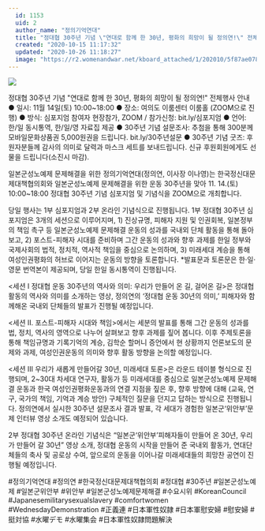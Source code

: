 ```yaml
---
  id: 1153
  uid: 2
  author_name: "정의기억연대"
  title: "정대협 30주년 기념 \"연대로 함께 한 30년, 평화의 희망이 될 정의연!\" 전체행사 안내"
  created: "2020-10-15 11:17:32"
  updated: "2020-10-26 11:18:27"
  image: "https://r2.womenandwar.net/kboard_attached/1/202010/5f87ae07817ae1601398.jpg"
---
```

![](https://r2.womenandwar.net/kboard_attached/1/202010/5f87ae07817ae1601398.jpg)

정대협 30주년 기념 "연대로 함께 한 30년, 평화의 희망이 될 정의연!" 전체행사 안내
● 일시: 11월 14일(토) 10:00~18:00 
● 장소: 여의도 이룸센터 이룸홀 (ZOOM으로 진행)
● 방식: 심포지엄 참여자 현장참가, ZOOM / 참가신청: bit.ly/심포지엄
● 언어: 한/일 동시통역, 한/일/영 자료집 제공
● 30주년 기념 설문조사: 추첨을 통해 300분께 모바일문화상품권 5,000원권을 드립니다. bit.ly/30주년설문
● 30주년 기념 굿즈: 후원자분들께 감사의 의미로 달력과 마스크 세트를 보내드립니다. 신규 후원회원에게도 선물을 드립니다(소진시 마감).

일본군성노예제 문제해결을 위한 정의기억연대(정의연, 이사장 이나영)는 한국정신대문제대책협의회와 일본군성노예제 문제해결을 위한 운동 30주년을 맞아 11. 14.(토) 10:00~18:00 정대협 30주년 기념 심포지엄 및 기념식을 ZOOM으로 개최합니다.

당일 행사는 1부 심포지엄과 2부 온라인 기념식으로 진행됩니다. 1부 정대협 30주년 심포지엄은 3개의 세션으로 이루어지며, 1) 진상규명, 피해자 지원 및 인권회복, 일본정부의 책임 촉구 등 일본군성노예제 문제해결 운동의 성과를 국내외 단체 활동을 통해 돌아보고, 2) 포스트-피해자 시대를 준비하며 그간 운동의 성과와 향후 과제를 한일 정부와 국제사회의 법적, 정치적, 역사적 책임을 중심으로 논의하며, 3) 미래세대 계승을 통해 여성인권평화의 허브로 이어지는 운동의 방향을 토론합니다.
\*발표문과 토론문은 한·일·영문 번역본이 제공되며, 당일 한일 동시통역이 진행됩니다. 

<세션 I 정대협 운동 30주년의 역사와 의미: 우리가 만들어 온 길, 걸어온 길>은 정대협 활동의 역사와 의미를 소개하는 영상, 정의연의 ‘정대협 운동 30년의 의미,’ 피해자와 함께해온 국내외 단체들의 발표가 진행될 예정입니다.

<세션 II. 포스트-피해자 시대와 책임>에서는 세분의 발표를 통해 그간 운동의 성과를 법, 정치, 역사의 영역으로 나누어 살펴보고 향후 과제를 짚어 봅니다. 이후 주제토론을 통해 책임규명과 기록기억의 계승, 김학순 할머니 증언에서 현 상황까지 언론보도의 문제와 과제, 여성인권운동의 의미와 향후 활동 방향을 논의할 예정입니다.

<세션 Ⅲ 우리가 새롭게 만들어갈 30년, 미래세대 토론>은 라운드 테이블 형식으로 진행되며, 2~30대 차세대 연구자, 활동가 등 미래세대를 중심으로 일본군성노예제 문제해결 운동과 한국 여성인권평화운동과의 연결 지점을 짚은 후, 향후 방향에 대해 (교육, 연구, 국가의 책임, 기억과 계승 방안) 구체적인 질문을 던지고 답하는 방식으로 진행됩니다. 정의연에서 실시한 30주년 설문조사 결과 발표, 각 세대가 경험한 일본군‘위안부’문제 인터뷰 영상 소개도 예정되어 있습니다.

2부 정대협 30주년 온라인 기념식은 “일본군‘위안부’피해자들이 만들어 온 30년, 우리가 만들어 갈 30년” 영상 소개, 정대협 운동의 시작을 만들어 준 국내외 활동가, 연대단체들의 축사 및 공로상 수여, 앞으로의 운동을 이어나갈 미래세대들의 희망찬 공연이 진행될 예정입니다.

#정의기억연대 #정의연 #한국정신대문제대책협의회 #정대협 #30주년 #일본군성노예제 #일본군위안부 #위안부 #일본군성노예제문제해결 #수요시위 #KoreanCouncil #Japanesemilitarysexualslavery #comfortwomen #WednesdayDemonstration #正義連 #日本軍性奴隷 #日本軍慰安婦 #慰安婦 #挺対協 #水曜デモ #水曜集会 #日本軍性奴隷問題解決